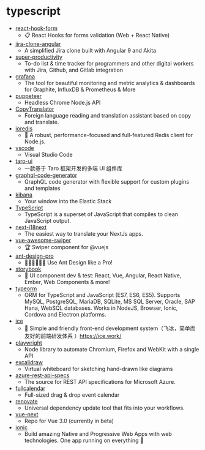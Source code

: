 # typescript
- [react-hook-form](https://github.com/react-hook-form/react-hook-form)
  - 📋 React Hooks for forms validation (Web + React Native)
- [jira-clone-angular](https://github.com/trungk18/jira-clone-angular)
  - A simplified Jira clone built with Angular 9 and Akita
- [super-productivity](https://github.com/johannesjo/super-productivity)
  - To-do list & time tracker for programmers and other digital workers with Jira, Github, and Gitlab integration
- [grafana](https://github.com/grafana/grafana)
  - The tool for beautiful monitoring and metric analytics & dashboards for Graphite, InfluxDB & Prometheus & More
- [puppeteer](https://github.com/puppeteer/puppeteer)
  - Headless Chrome Node.js API
- [CopyTranslator](https://github.com/CopyTranslator/CopyTranslator)
  - Foreign language reading and translation assistant based on copy and translate.
- [ioredis](https://github.com/luin/ioredis)
  - 🚀 A robust, performance-focused and full-featured Redis client for Node.js.
- [vscode](https://github.com/microsoft/vscode)
  - Visual Studio Code
- [taro-ui](https://github.com/NervJS/taro-ui)
  - 一款基于 Taro 框架开发的多端 UI 组件库
- [graphql-code-generator](https://github.com/dotansimha/graphql-code-generator)
  - GraphQL code generator with flexible support for custom plugins and templates
- [kibana](https://github.com/elastic/kibana)
  - Your window into the Elastic Stack
- [TypeScript](https://github.com/microsoft/TypeScript)
  - TypeScript is a superset of JavaScript that compiles to clean JavaScript output.
- [next-i18next](https://github.com/isaachinman/next-i18next)
  - The easiest way to translate your NextJs apps.
- [vue-awesome-swiper](https://github.com/surmon-china/vue-awesome-swiper)
  - 🏆 Swiper component for @vuejs
- [ant-design-pro](https://github.com/ant-design/ant-design-pro)
  - 👨🏻‍💻👩🏻‍💻 Use Ant Design like a Pro!
- [storybook](https://github.com/storybookjs/storybook)
  - 📓 UI component dev & test: React, Vue, Angular, React Native, Ember, Web Components & more!
- [typeorm](https://github.com/typeorm/typeorm)
  - ORM for TypeScript and JavaScript (ES7, ES6, ES5). Supports MySQL, PostgreSQL, MariaDB, SQLite, MS SQL Server, Oracle, SAP Hana, WebSQL databases. Works in NodeJS, Browser, Ionic, Cordova and Electron platforms.
- [ice](https://github.com/alibaba/ice)
  - 🚀 Simple and friendly front-end development system（飞冰，简单而友好的前端研发体系 ）https://ice.work/
- [playwright](https://github.com/microsoft/playwright)
  - Node library to automate Chromium, Firefox and WebKit with a single API
- [excalidraw](https://github.com/excalidraw/excalidraw)
  - Virtual whiteboard for sketching hand-drawn like diagrams
- [azure-rest-api-specs](https://github.com/Azure/azure-rest-api-specs)
  - The source for REST API specifications for Microsoft Azure.
- [fullcalendar](https://github.com/fullcalendar/fullcalendar)
  - Full-sized drag & drop event calendar
- [renovate](https://github.com/renovatebot/renovate)
  - Universal dependency update tool that fits into your workflows.
- [vue-next](https://github.com/vuejs/vue-next)
  - Repo for Vue 3.0 (currently in beta)
- [ionic](https://github.com/ionic-team/ionic)
  - Build amazing Native and Progressive Web Apps with web technologies. One app running on everything 🎉

